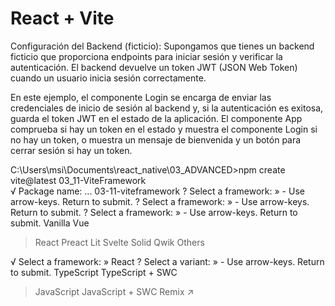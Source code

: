 # React + Vite

Configuración del Backend (ficticio): Supongamos que tienes un backend ficticio que proporciona endpoints para iniciar sesión y verificar la autenticación. El backend devuelve un token JWT (JSON Web Token) cuando un usuario inicia sesión correctamente.

En este ejemplo, el componente Login se encarga de enviar las credenciales de inicio de sesión al backend y, si la autenticación es exitosa, guarda el token JWT en el estado de la aplicación. El componente App comprueba si hay un token en el estado y muestra el componente Login si no hay un token, o muestra un mensaje de bienvenida y un botón para cerrar sesión si hay un token.


C:\Users\msi\Documents\react_native\03_ADVANCED>npm create vite@latest 03_11-ViteFramework     
√ Package name: ... 03-11-viteframework
? Select a framework: » - Use arrow-keys. Return to submit.
? Select a framework: » - Use arrow-keys. Return to submit.
? Select a framework: » - Use arrow-keys. Return to submit.
    Vanilla
    Vue
>   React
    Preact
    Lit
    Svelte
    Solid
    Qwik
    Others

√ Select a framework: » React
? Select a variant: » - Use arrow-keys. Return to submit.
    TypeScript
    TypeScript + SWC
>   JavaScript
    JavaScript + SWC
    Remix ↗

